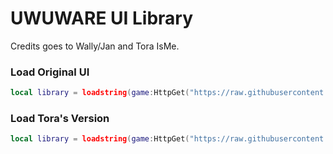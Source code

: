 # UWUWARE UI Library 
Credits goes to Wally/Jan and Tora IsMe.

### Load Original UI
```lua
local library = loadstring(game:HttpGet("https://raw.githubusercontent.com/NightScripts/Script-File/main/UI%20Libraries/uwuware/src/OriginalSource.lua", true))()
```

### Load Tora's Version
```lua
local library = loadstring(game:HttpGet("https://raw.githubusercontent.com/NightScripts/Script-File/main/UI%20Libraries/uwuware/src/ToraSource.lua", true))()
```
